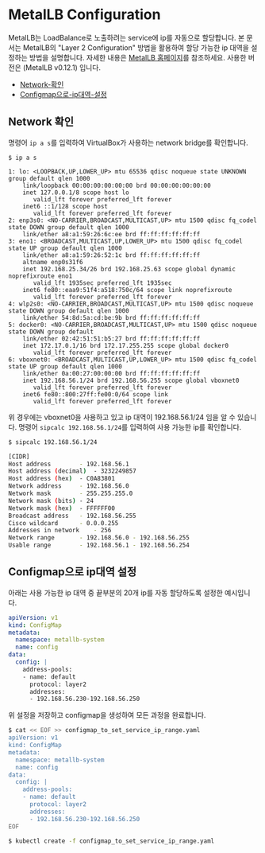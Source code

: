 # MetalLB Configuration
MetalLB는 LoadBalance로 노출하려는 service에 ip를 자동으로 할당합니다. 본 문서는 MetalLB의 "Layer 2 Configuration" 방법을 활용하여 할당 가능한 ip 대역을 설정하는 방법을 설명합니다. 자세한 내용은 [MetalLB 홈페이지](https://metallb.universe.tf/)를 참조하세요. 사용한 버전은 (MetalLB v0.12.1) 입니다.

* [Network-확인](#network-확인)
* [Configmap으로-ip대역-설정](#configmap으로-ip대역-설정)

## Network 확인
명령어 `ip a s`를 입력하여 VirtualBox가 사용하는 network bridge를 확인합니다.

```
$ ip a s

1: lo: <LOOPBACK,UP,LOWER_UP> mtu 65536 qdisc noqueue state UNKNOWN group default qlen 1000
    link/loopback 00:00:00:00:00:00 brd 00:00:00:00:00:00
    inet 127.0.0.1/8 scope host lo
       valid_lft forever preferred_lft forever
    inet6 ::1/128 scope host 
       valid_lft forever preferred_lft forever
2: enp3s0: <NO-CARRIER,BROADCAST,MULTICAST,UP> mtu 1500 qdisc fq_codel state DOWN group default qlen 1000
    link/ether a8:a1:59:26:6c:ee brd ff:ff:ff:ff:ff:ff
3: eno1: <BROADCAST,MULTICAST,UP,LOWER_UP> mtu 1500 qdisc fq_codel state UP group default qlen 1000
    link/ether a8:a1:59:26:52:1c brd ff:ff:ff:ff:ff:ff
    altname enp0s31f6
    inet 192.168.25.34/26 brd 192.168.25.63 scope global dynamic noprefixroute eno1
       valid_lft 1935sec preferred_lft 1935sec
    inet6 fe80::eaa9:51f4:a518:750c/64 scope link noprefixroute 
       valid_lft forever preferred_lft forever
4: wlp2s0: <NO-CARRIER,BROADCAST,MULTICAST,UP> mtu 1500 qdisc noqueue state DOWN group default qlen 1000
    link/ether 54:8d:5a:cd:be:9b brd ff:ff:ff:ff:ff:ff
5: docker0: <NO-CARRIER,BROADCAST,MULTICAST,UP> mtu 1500 qdisc noqueue state DOWN group default 
    link/ether 02:42:51:51:b5:27 brd ff:ff:ff:ff:ff:ff
    inet 172.17.0.1/16 brd 172.17.255.255 scope global docker0
       valid_lft forever preferred_lft forever
6: vboxnet0: <BROADCAST,MULTICAST,UP,LOWER_UP> mtu 1500 qdisc fq_codel state UP group default qlen 1000
    link/ether 0a:00:27:00:00:00 brd ff:ff:ff:ff:ff:ff
    inet 192.168.56.1/24 brd 192.168.56.255 scope global vboxnet0
       valid_lft forever preferred_lft forever
    inet6 fe80::800:27ff:fe00:0/64 scope link 
       valid_lft forever preferred_lft forever
```

위 경우에는 vboxnet0을 사용하고 있고 ip 대역이 192.168.56.1/24 임을 알 수 있습니다. 명령어 `sipcalc 192.168.56.1/24`를 입력하여 사용 가능한 ip를 확인합니다.

```bash
$ sipcalc 192.168.56.1/24

[CIDR]
Host address		- 192.168.56.1
Host address (decimal)	- 3232249857
Host address (hex)	- C0A83801
Network address		- 192.168.56.0
Network mask		- 255.255.255.0
Network mask (bits)	- 24
Network mask (hex)	- FFFFFF00
Broadcast address	- 192.168.56.255
Cisco wildcard		- 0.0.0.255
Addresses in network	- 256
Network range		- 192.168.56.0 - 192.168.56.255
Usable range		- 192.168.56.1 - 192.168.56.254
```

## Configmap으로 ip대역 설정
아래는 사용 가능한 ip 대역 중 끝부분의 20개 ip를 자동 할당하도록 설정한 예시입니다. 

```yaml
apiVersion: v1
kind: ConfigMap
metadata:
  namespace: metallb-system
  name: config
data:
  config: |
    address-pools:
    - name: default
      protocol: layer2
      addresses:
      - 192.168.56.230-192.168.56.250
```

위 설정을 저장하고 configmap을 생성하여 모든 과정을 완료합니다.

```bash
$ cat << EOF >> configmap_to_set_service_ip_range.yaml
apiVersion: v1
kind: ConfigMap
metadata:
  namespace: metallb-system
  name: config
data:
  config: |
    address-pools:
    - name: default
      protocol: layer2
      addresses:
      - 192.168.56.230-192.168.56.250
EOF

$ kubectl create -f configmap_to_set_service_ip_range.yaml
```